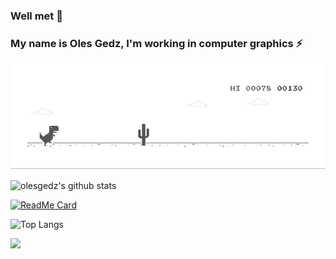 ### Well met 👋
### My name is Oles Gedz, I'm working in computer graphics ⚡

<!--
**olesgedz/olesgedz** is a ✨ _special_ ✨ repository because its `README.md` (this file) appears on your GitHub profile.

Here are some ideas to get you started:

- 🔭 I’m currently working on ...
- 🌱 I’m currently learning ...
- 👯 I’m looking to collaborate on ...
- 🤔 I’m looking for help with ...
- 💬 Ask me about ...
- 📫 How to reach me: ...
- 😄 Pronouns: ...
- ⚡ Fun fact: ...
-->
![image](https://github.com/olesgedz/olesgedz/blob/master/dino.gif)

![olesgedz's github stats](https://github-readme-stats.vercel.app/api?username=olesgedz&count_private=true&show_icons=true&bg_color=30,e96443,904e95&title_color=fff&text_color=fff)

[![ReadMe Card](https://github-readme-stats.vercel.app/api/pin/?username=olesgedz&repo=Scop&show_icons=true&bg_color=30,e96443,904e95&title_color=fff&text_color=fff)](https://github.com/olesgedz/Scop)

![Top Langs](https://github-readme-stats.vercel.app/api/top-langs/?username=olesgedz&show_icons=true&bg_color=30,e96443,904e95&title_color=fff&text_color=fff)

![](https://komarev.com/ghpvc/?username=olesgedz&label=PROFILE+VIEWS&style=flat-square)
